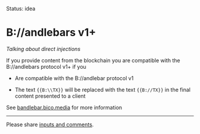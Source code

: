 Status: idea

# B://andlebars v1+

_Talking about direct injections_

If you provide content from the blockchain you are compatible with the B://andlebars protocol v1+ if you

- Are compatible with the B://andlebar protocol v1

- The text `{{B:\\TX}}` will be replaced with the text `{{B://TX}}` in the final content presented to a client 

See [bandlebar.bico.media](//bandlebar.bico.media) for more information

----

Please share [inputs and comments](https://github.com/bico-media/bandlebars/issues).
